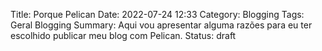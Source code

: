 Title: Porque Pelican
Date: 2022-07-24 12:33
Category: Blogging
Tags: Geral Blogging
Summary: Aqui vou apresentar alguma razões para eu ter escolhido publicar meu blog com Pelican.
Status: draft


